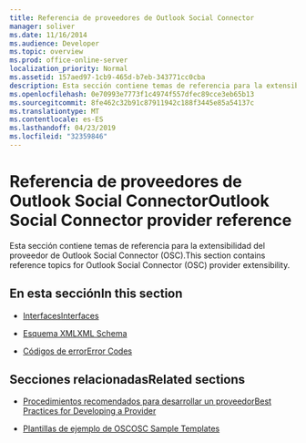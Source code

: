 ```yaml
---
title: Referencia de proveedores de Outlook Social Connector
manager: soliver
ms.date: 11/16/2014
ms.audience: Developer
ms.topic: overview
ms.prod: office-online-server
localization_priority: Normal
ms.assetid: 157aed97-1cb9-465d-b7eb-343771cc0cba
description: Esta sección contiene temas de referencia para la extensibilidad del proveedor de Outlook Social Connector (OSC).
ms.openlocfilehash: 0e70993e7773f1c4974f557dfec89cce3eb65b13
ms.sourcegitcommit: 8fe462c32b91c87911942c188f3445e85a54137c
ms.translationtype: MT
ms.contentlocale: es-ES
ms.lasthandoff: 04/23/2019
ms.locfileid: "32359846"
---
```

# <a name="outlook-social-connector-provider-reference"></a><span data-ttu-id="85f5c-103">Referencia de proveedores de Outlook Social Connector</span><span class="sxs-lookup"><span data-stu-id="85f5c-103">Outlook Social Connector provider reference</span></span>

<span data-ttu-id="85f5c-104">Esta sección contiene temas de referencia para la extensibilidad del proveedor de Outlook Social Connector (OSC).</span><span class="sxs-lookup"><span data-stu-id="85f5c-104">This section contains reference topics for Outlook Social Connector (OSC) provider extensibility.</span></span>
  
## <a name="in-this-section"></a><span data-ttu-id="85f5c-105">En esta sección</span><span class="sxs-lookup"><span data-stu-id="85f5c-105">In this section</span></span>

- [<span data-ttu-id="85f5c-106">Interfaces</span><span class="sxs-lookup"><span data-stu-id="85f5c-106">Interfaces</span></span>](outlook-social-connector-provider-interfaces.md)
  
- [<span data-ttu-id="85f5c-107">Esquema XML</span><span class="sxs-lookup"><span data-stu-id="85f5c-107">XML Schema</span></span>](outlook-social-connector-provider-xml-schema.md)
  
- [<span data-ttu-id="85f5c-108">Códigos de error</span><span class="sxs-lookup"><span data-stu-id="85f5c-108">Error Codes</span></span>](outlook-social-connector-provider-error-codes.md)
  
## <a name="related-sections"></a><span data-ttu-id="85f5c-109">Secciones relacionadas</span><span class="sxs-lookup"><span data-stu-id="85f5c-109">Related sections</span></span>

- [<span data-ttu-id="85f5c-110">Procedimientos recomendados para desarrollar un proveedor</span><span class="sxs-lookup"><span data-stu-id="85f5c-110">Best Practices for Developing a Provider</span></span>](best-practices-for-developing-a-provider.md)
  
- [<span data-ttu-id="85f5c-111">Plantillas de ejemplo de OSC</span><span class="sxs-lookup"><span data-stu-id="85f5c-111">OSC Sample Templates</span></span>](osc-sample-templates.md)
  

